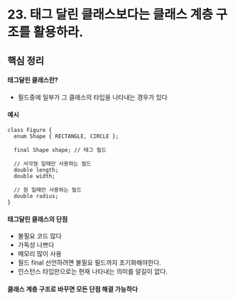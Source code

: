 # 23. 태그 달린 클래스보다는 클래스 계층 구조를 활용하라.

## 핵심 정리
#### 태그달린 클래스란?
 * 필드중에 일부가 그 클래스의 타입을 나타내는 경우가 있다

#### 예시
```
class Figure {
  enum Shape { RECTANGLE, CIRCLE };

  final Shape shape; // 태그 필드

  // 사각형 일때만 사용하는 필드
  double length;
  double width;

  // 원 일때만 사용하는 필드
  double radius;
}
```


#### 태그달린 클래스의 단점
 * 불필요 코드 많다
 * 가독성 나쁘다
 * 메모리 많이 사용
 * 필드 final 선언하려면 불필요 필드까지 초기화해야한다.
 * 인스턴스 타입만으로는 현재 나타내는 의미를 알길이 없다.

#### 클래스 계층 구조로 바꾸면 모든 단점 해결 가능하다
